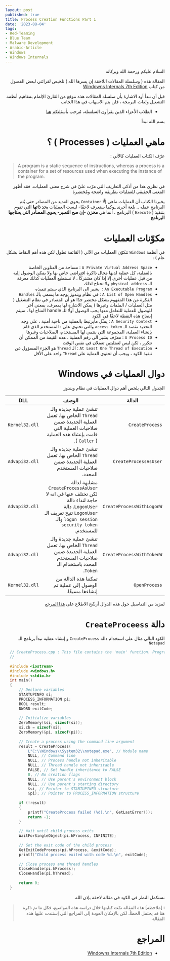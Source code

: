 ```yaml
---
layout: post
published: true
title: Process Creation Functions Part 1 
date: '2023-08-04'
tags:
- Red-Teaming
- Blue Team
- Malware Development
- Arabic-Article
- Windows
- Windows Internals
---
```


<div dir="rtl" markdown="1">

السلام عليكم ورحمة الله وبركاته 

المقالة هذه ( وسلسلة المقالات اللاحقة إن يسرها الله ) تلخيص لقرائتي لبعض الفصول من كتاب [Windowns Internals 7th Edition](https://learn.microsoft.com/en-us/sysinternals/resources/windows-internals) 

قبل أن نبدأ أود الاشارة بأن سلسلة المقالات هذه تتوقع من القارئ الإلمام بمفاهيم أنظمة التشغيل ولغات البرمجة ، فلن يتم الاسهاب في هذا الجانب

- الطلاب الأعزاء الذين يقرأون السلسلة، مُرحب بأسئلتكم [هنا](https://0xb1tbyte.github.io/calendar/)

بسم الله نبدأ 

# ماهي العمليات ( Processes ) ؟ 
عرّف الكتاب العمليات كالآتي :

</div>

> A program is a static sequence of instructions, whereas a process is a container for a set of resources used when executing the instance of the program.

<div dir="rtl" markdown="1">
في نظري هذا من أذكى التعاريف التي مرّت عليّ في شرح معنى العمليات، فقد أظهر المعنى الحقيقي للعمليات بطريقة واضحة ومُختصرة

يخبرنا الكتاب أن العمليات ماهي إلّا `Container` يحوي العديد من المصادر حتى يُتم البرنامج عمله .. بلغة أخرى ـوكما سنعرف لاحقًا- ليست العمليات **بحد ذاتها** التي تقوم بتنفيذ ( `Execute` ) البرنامج ، انما هي **مخزن -إن صح التعبير- يحوي المصادر التي يحتاجها البرنامج**

# مكوّنات العمليات 
في أنظمة `Windows` تتكوّن العمليات من الآتي ( القائمة تطول لكن هذه أهم النقاط بشكل عام ) : 
- `A Private Virtual Address Space` : مساحة من العناوين الخاصة بالعملية، كل عملية لديها مجال ذاكرة افتراضي خاص بها ولا يمكن الوصول إليه من قبل عمليات أخرى إلا إذا كان مشتركًا ، لا تستطيع العمليات كذلك معرفة الـ `physical address` ولا تحتاج لذلك
- `An Executable Program` :  يشير الى البرنامج الذي سيتم تنفيذه
- `A List of Open Handles` : في نظام ويندوز يوجد ما يسمى بالـ `Handles` الفكرة من هذا المفهوم بشكل مختصر جدًا هو أن المصادر في نظام التشغيل ( مثل العمليات / الملفات وغيرها ) يمكن الاشارة لها بمعرف، بمعنى آخر للوصول للعملية للتعامل معها يجب الوصول أولًا للـ handle المتاح لها ، سيتم إيضاح هذه النقطة لاحقًا في الكود
- `A Security Context` : يمثّل مايرتبط بالعملية من ناحية أمنية ، على وجه التحديد نقصد الـ `access token` والتي تحتوي على : المستخدم الذي قام بإنشاء العملية، المجموعة التي ينتمي لها المستخدم، الصلاحيات وغيرها
- `A Process ID` : معرّف يشير الى رقم العملية ، هذه القيمة من الممكن أن تتكرر ، لكن ليس لعمليتين تعملان في نفس الوقت
- `At Least One Thread of Execution` : الـ `Thread` هو الجزء المسؤول عن تنفيذ الكود ، ويجب أن تحتوي العملية على `Thread` واحد على الأقل

  
# دوال العمليات في Windows 
الجدول التالي يلخص أهم دوال العمليات في نظام ويندوز

| الدالة | الوصف | DLL |
| --- | --- | --- |
| `CreateProcess` | تنشئ عملية جديدة والـ `Thread` الخاص بها. تعمل العملية الجديدة ضمن صلاحيات العملية التي قامت بإنشاء هذه العملية ( `Caller` ). | `Kernel32.dll` |
| `CreateProcessAsUser` | تنشئ عملية جديدة والـ `Thread` الخاص بها. تعمل العملية الجديدة ضمن صلاحيات المستخدم المحدد. | `Advapi32.dll` |
| `CreateProcessWithLogonW` | مشابهة لدالة `CreateProcessAsUser` لكن تختلف عنها في انه لا حاجة لنداء دالة `LogonUser`. دالة `LogonUser` تتيح تعريف الـ `logon session` والـ `security token` للمستخدم. | `Advapi32.dll` |
| `CreateProcessWithTokenW` | تنشئ عملية جديدة والـ `Thread` الخاص بها. تعمل العملية الجديدة ضمن صلاحيات المستخدم المحدد باستخدام الـ `Token`. | `Advapi32.dll` |
| `OpenProcess` | تمكننا هذه الدالة من الوصول إلى عملية تم إنشاءها مسبقًا. | `Kernel32.dll` |

لمزيد من التفاصيل حول هذه الدوال أرشّح الاطلاع على [هذا المرجع](https://www.tenouk.com/crstufunction1.html)

# دالة `CreateProceess`
الكود التالي مثال على استخدام دالة `CreateProcess` و إنشاء عملية تبدأ برنامج الـ `Notepad`


</div>


```c
  // CreateProcess.cpp : This file contains the 'main' function. Program execution begins and ends there.
  //
  
  #include <iostream>
  #include <windows.h>
  #include <stdio.h>
  int main()
  {
      // Declare variables
      STARTUPINFO si;
      PROCESS_INFORMATION pi;
      BOOL result;
      DWORD exitCode;
  
      // Initialize variables
      ZeroMemory(&si, sizeof(si));
      si.cb = sizeof(si);
      ZeroMemory(&pi, sizeof(pi));
  
      // Create a process using the command line argument
      result = CreateProcess(
          L"C:\\Windows\\System32\\notepad.exe", // Module name
          NULL, // Command line
          NULL, // Process handle not inheritable
          NULL, // Thread handle not inheritable
          FALSE, // Set handle inheritance to FALSE
          0, // No creation flags
          NULL, // Use parent's environment block
          NULL, // Use parent's starting directory
          &si, // Pointer to STARTUPINFO structure
          &pi); // Pointer to PROCESS_INFORMATION structure
  
      if (!result)
      {
          printf("CreateProcess failed (%d).\n", GetLastError());
          return -1;
      }
  
      // Wait until child process exits
      WaitForSingleObject(pi.hProcess, INFINITE);
  
      // Get the exit code of the child process
      GetExitCodeProcess(pi.hProcess, &exitCode);
      printf("Child process exited with code %d.\n", exitCode);
  
      // Close process and thread handles
      CloseHandle(pi.hProcess);
      CloseHandle(pi.hThread);
  
      return 0;
  }
```


<div dir="rtl" markdown="1">

نستكمل النظر في الكود في مقالة لاحقة بإذن الله 


> ℹ️ [ملاحظة]
> هذه المقالة تمّت كتابتها خلال دراسة هذه المواضيع، فكل ما تم ذكره هنا قد يحتمل الخطأ، لكن بالإمكان العودة إلى المراجع التي إستندت عليها هذه المقالة 



# المراجع 
-  [Windowns Internals 7th Edition](https://learn.microsoft.com/en-us/sysinternals/resources/windows-internals) 


</div>

